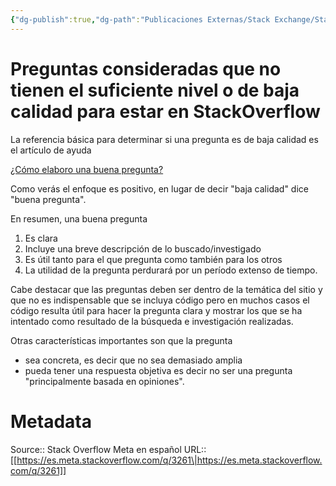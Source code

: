 ```yaml
---
{"dg-publish":true,"dg-path":"Publicaciones Externas/Stack Exchange/Stack Overflow en español/Stack Overflow en español Meta/es.meta.stackoverflow.com-3261.md","permalink":"/publicaciones-externas/stack-exchange/stack-overflow-en-espanol/stack-overflow-en-espanol-meta/es-meta-stackoverflow-com-3261/","title":"Preguntas consideradas que no tienen el suficiente nivel o de baja calidad para estar en StackOverflow","hide":true,"noteIcon":"\"0\"","created":"2024-04-03T12:49:10.764-06:00","updated":"2024-04-05T16:44:02.643-06:00"}
---
```


# Preguntas consideradas que no tienen el suficiente nivel o de baja calidad para estar en StackOverflow

La referencia básica para determinar si una pregunta es de baja calidad es el artículo de ayuda

[¿Cómo elaboro una buena pregunta?](https://es.stackoverflow.com/help/how-to-ask)

Como verás el enfoque es positivo, en lugar de decir "baja calidad" dice "buena pregunta".

En resumen, una buena pregunta 

1. Es clara
2. Incluye una breve descripción de lo buscado/investigado
3. Es útil tanto para el que pregunta como también para los otros
4. La utilidad de la pregunta perdurará por un período extenso de tiempo.

Cabe destacar que las preguntas deben ser dentro de la temática del sitio y que no es indispensable que se incluya código pero en muchos casos el código resulta útil para hacer la pregunta clara y mostrar los que se ha intentado como resultado de la búsqueda e investigación realizadas.

Otras características importantes son que la pregunta 

- sea concreta, es decir que no sea demasiado amplia 
- pueda tener una respuesta objetiva es decir no ser una pregunta "principalmente basada en opiniones".

# Metadata
Source:: Stack Overflow Meta en español
URL:: [[https://es.meta.stackoverflow.com/q/3261\|https://es.meta.stackoverflow.com/q/3261]]

